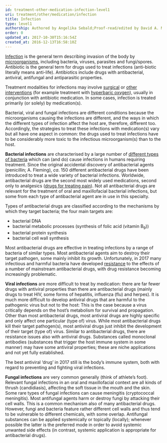 ```yaml
---
id: treatment-other-medication-infection-level1
uri: treatment/other/medication/infection
title: Infection
type: level1
authorship: Authored by Angelika Sebald;Proof-read/edited by David A. Mitchell
order: 0
updated_at: 2017-10-30T15:16:54Z
created_at: 2016-12-13T16:58:10Z
---
```


<p><a href="/diagnosis/a-z/infection">Infection</a> is the general
    term describing invasion of the body by <a href="/diagnosis/tests/microbiology">microorganisms</a>,
    including bacteria, viruses, parasites and fungi/spores.
    Antibiotic is the general term for drugs used to treat infections
    (anti-biotic literally means anti-life). Antibiotics include
    drugs with antibacterial, antiviral, antifungal and antiparasitic
    properties.</p>
<p>Treatment modalities for infections may involve <a href="/treatment/surgery/infection">surgical</a>    or <a href="/treatment/other/miscellaneous">other interventions</a>    (for example treatment with <a href="/treatment/other/hyperbaric-oxygen">hyperbaric oxygen</a>),
    usually in conjunction with antibiotic medication. In some
    cases, infection is treated primarily (or solely) by medication(s).</p>
<p>Bacterial, viral and fungal infections are different conditions
    because the microorganisms causing the infections are different,
    and the ways in which the different types of infection affect
    the host are, therefore, different too. Accordingly, the
    strategies to treat these infections with medication(s) vary
    but all have one aspect in common: the drugs used to treat
    infections have to be considerably more toxic to the infectious
    microorganism(s) than to the host.</p>
<p><strong>Bacterial infections</strong> are characterised by a
    large number of <a href="/diagnosis/tests/microbiology">different types of bacteria</a>    which can (and do) cause infections in humans requiring treatment.
    Since the original accidental discovery of antibacterial
    agents (penicillin; A. Fleming), <i>ca</i>. 150 different
    antibacterial drugs have been introduced to treat a wide
    variety of bacterial infections. Worldwide, antibacterial
    drugs are the second most widely used medications, second
    only to analgesics (<a href="/treatment/other/medication/pain">drugs for treating pain</a>).
    Not all antibacterial drugs are relevant for the treatment
    of oral and maxillofacial bacterial infections, but some
    from each type of antibacterial agent are in use in this
    specialty.</p>
<p>Types of antibacterial drugs are classified according to the
    mechanisms by which they target bacteria; the four main targets
    are:</p>
<ul>
    <li>bacterial DNA</li>
    <li>bacterial metabolic processes (synthesis of folic acid (vitamin
        B<sub>9</sub>))</li>
    <li>bacterial protein synthesis</li>
    <li>bacterial cell wall synthesis</li>
</ul>
<p>Most antibacterial drugs are effective in treating infections
    by a range of bacteria of similar types. Most antibacterial
    agents aim to destroy their target pathogen, some mainly
    inhibit its growth. Unfortunately, in 2017 many infectious
    and harmful bacteria have developed <a href="/treatment/other/medication/infection/detailed">resistance</a>    to the effects of a number of mainstream antibacterial drugs,
    with drug resistance becoming increasingly problematic.</p>
<p><strong>Viral infections</strong> are more difficult to treat
    by medication: there are far fewer drugs with antiviral properties
    than there are antibacterial drugs (mainly drugs to treat
    HIV, some forms of hepatitis, influenza (flu) and herpes).
    It is much more difficult to develop antiviral drugs that
    are harmful to the pathogenic virus but not to the host:
    This is the case because a virus critically depends on the
    host’s metabolism for survival and propagation. Other than
    most antibacterial drugs, most antiviral drugs are highly
    specific and only affect one particular (type of) virus.
    While most antibacterial drugs kill their target pathogen(s),
    most antiviral drugs just inhibit the development of their
    target (type of) virus. Similar to antibacterial drugs, there
    are resistance issues also with antiviral drugs. Substances
    called monoclonal antibodies (substances that trigger the
    host immune system in some manner) may have some antiviral
    properties; these are niche applications and not yet fully
    established.</p>
<p>The best antiviral ‘drug’ in 2017 still is the body’s immune
    system, both with regard to preventing and fighting viral
    infections.</p>
<p><strong>Fungal infections</strong> are very common generally
    (think of athlete’s foot). Relevant fungal infections in
    an oral and maxillofacial context are all kinds of thrush
    (candidiasis), affecting the soft tissue in the mouth and
    the skin. Some rare types of fungal infections can cause
    meningitis (cryptococcal meningitis). Most antifungal agents
    harm or destroy fungi by attacking their cell walls. This
    is a common mechanism also of many antibacterial drugs. However,
    fungi and bacteria feature rather different cell walls and
    thus tend to be vulnerable to different chemicals, with some
    overlap. Antifungal substances can be applied systemically
    or topically (locally); whenever possible the latter is the
    preferred mode in order to avoid systemic unwanted side effects
    (in contrast, systemic application is appropriate for antibacterial
    drugs).</p>

